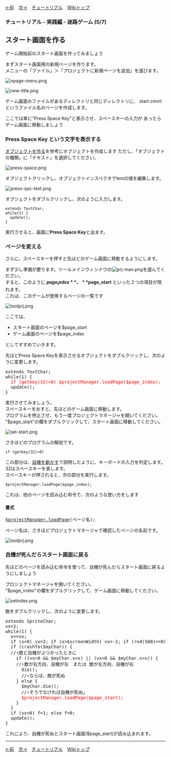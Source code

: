 
[←前](./tr-maze04)&emsp;[次→](./tr-maze06)&emsp;[チュートリアル](./tutorial)&emsp;[Wikiトップ](./)

<title>チュートリアル - 実践編 - 迷路ゲーム (5/7) - スタート画面を作る</title>

### チュートリアル - 実践編 - 迷路ゲーム (5/7)
## スタート画面を作る


ゲーム開始前のスタート画面を作ってみましょう

まずスタート画面用の新規ページを作ります。  
メニューの「ファイル」＞「プロジェクトに新規ページを追加」を選びます。

![npage-menu.png](./img/npage-menu.png)

![new-title.png](./img/new-title.png)

ゲーム画面のファイルがあるディレクトリと同じディレクトリに、 start.cmmlというファイル名のページを作成します。

 ここでは単に"Press Space Key"と表示させ、スペースキーの入力が あったらゲーム画面に移動しましょう

### Press Space Key という文字を表示する

[オブジェクトを作る](./tr-basic02)を参考にオブジェクトを作成します ただし、「オブジェクトの種類」に「テキスト」を選択してください。

![press-space.png](./img/press-space.png)

オブジェクトクリックし、オブジェクトインスペクタでtextの値を編集します。

![press-spc-text.png](./img/press-spc-text.png)

オブジェクトをダブルクリックし、次のように入力します。

```
extends TextChar;
while(1) {
  update();
}
```

実行させると、画面に**Press Space Key**と出ます。

### ページを変える

さらに、スペースキーを押すと先ほどのゲーム画面に移動するようにします。

まず少し準備が要ります。ツールメインウィンドウの![prj-man.png](./img/prj-man.png)を選んでください。  
すると、このように **$page_index**、 **$page_start** といった２つの項目が現れます。  
これは、このゲームが使用するページの一覧です

![toolprj.png](./img/toolprj.png)

ここでは、

- スタート画面のページを$page_start  
- ゲーム画面のページを$page_index  

としてすすめていきます。

先ほどPress Space Keyを表示させるオブジェクトをダブルクリックし、次のように変更します。

<pre>
extends TextChar;
while(1) {
  <span style="color: #f00">if (getkey(32)>0) $projectManager.loadPage($page_index);</span>
  update();
}
</pre>

実行させてみましょう。  
スペースキーをおすと、先ほどのゲーム画面に移動します。  
プログラムを停止させ、もう一度プロジェクトマネージャを開いてください。  
"$page_start"の欄をダブルクリックして、スタート画面に移動してください。

![sel-start.png](./img/sel-start.png)

さきほどのプログラムの解説です。

```
if (getkey(32)>0)
```
この部分は、[自機を動かす](./tr-maze02)で説明したように、キーボードの入力を判定します。  
32はスペースキーを表します。  
スペースキーが押されると、次の部分を実行します。

```
$projectManager.loadPage($page_index);
```
これは、他のページを読み込む命令で、次のような使い方をします

#### 書式
<pre>
<a href="./rf-projectmanager#projectmanagerloadpage">$projectManager.loadPage</a>(ページ名);
</pre>
ページ名は、さきほどプロジェクトマネージャで確認したページの名前です。

![toolprj.png](./img/toolprj.png)

### 自機が死んだらスタート画面に戻る  
先ほどのページを読み込む命令を使って、自機が死んだらスタート画面に戻るようにしましょう

プロジェクトマネージャを開いてください。  
"$page_index"の欄をダブルクリックして、ゲーム画面に移動してください。

![selindex.png](./img/selindex.png)

敵をダブルクリックし、次のように変更します。

<pre>
extends SpriteChar;
vx=2;
while(1) {
  x+=vx;
  if (x&lt;0) vx=2; if (x&gt;$screenWidth) vx=-2; if (rnd(500)==0) vx=-vx;
  if (crashTo($myChar)) {
  //↑敵と自機がぶつかったときに
    if ((vx&gt;0 && $myChar.x&lt;x) || (vx&lt;0 && $myChar.x&gt;x)) {
    //↑敵が右方向、自機が左　または 敵が左方向、自機が右
      die();
      //↑ならば、敵が死ぬ
    } else {
      $myChar.die();
      //↑そうでなければ自機が死ぬ」
      <span style="color: #f00">$projectManager.loadPage($page_start);</span>
    }
  }
  if (vx&lt;0) f=1; else f=0;
  update();
}
</pre>
これにより、自機が死ぬとスタート画面($page_start)が読み込まれます。

***

[←前](./tr-maze04)&emsp;[次→](./tr-maze06)&emsp;[チュートリアル](./tutorial)&emsp;[Wikiトップ](./)
